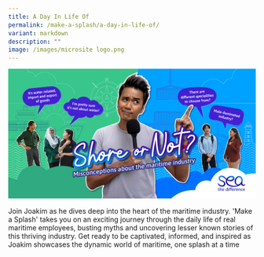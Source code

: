 ```yaml
---
title: A Day In Life Of
permalink: /make-a-splash/a-day-in-life-of/
variant: markdown
description: ""
image: /images/microsite logo.png
---
```

![](/images/mpa_shore%20or%20not_kv_1200x630_3oct23-2.jpg)

Join Joakim as he dives deep into the heart of the maritime industry. 'Make a Splash' takes you on an exciting journey through the daily life of real maritime employees, busting myths and uncovering lesser known stories of this thriving industry. Get ready to be captivated, informed, and inspired as Joakim showcases the dynamic world of maritime, one splash at a time
